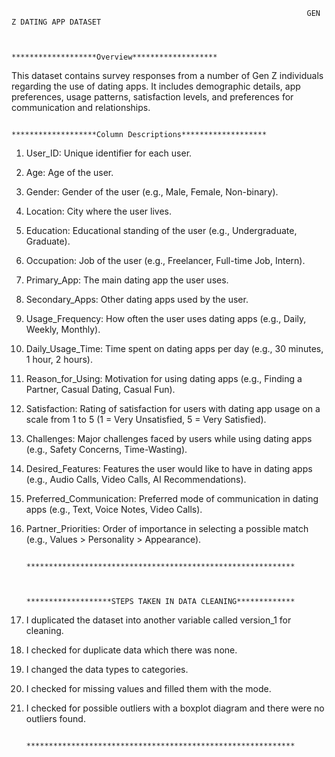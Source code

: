                                                                       GEN Z DATING APP DATASET


                                                            *******************Overview*******************
This dataset contains survey responses from a number of Gen Z individuals regarding the use of dating apps. It includes demographic details, app preferences, usage patterns, satisfaction levels, and preferences for communication and relationships.

                                                         *******************Column Descriptions*******************

1. User_ID: Unique identifier for each user.
2. Age: Age of the user.
3. Gender: Gender of the user (e.g., Male, Female, Non-binary).
4. Location: City where the user lives.
5. Education: Educational standing of the user (e.g., Undergraduate, Graduate).
6. Occupation: Job of the user (e.g., Freelancer, Full-time Job, Intern).
7. Primary_App: The main dating app the user uses.
8. Secondary_Apps: Other dating apps used by the user.
9. Usage_Frequency: How often the user uses dating apps (e.g., Daily, Weekly, Monthly).
10. Daily_Usage_Time: Time spent on dating apps per day (e.g., 30 minutes, 1 hour, 2 hours).
11. Reason_for_Using: Motivation for using dating apps (e.g., Finding a Partner, Casual Dating, Casual Fun).
12. Satisfaction: Rating of satisfaction for users with dating app usage on a scale from 1 to 5 (1 = Very Unsatisfied, 5 = Very Satisfied).
13. Challenges: Major challenges faced by users while using dating apps (e.g., Safety Concerns, Time-Wasting).
14. Desired_Features: Features the user would like to have in dating apps (e.g., Audio Calls, Video Calls, AI Recommendations).
15. Preferred_Communication: Preferred mode of communication in dating apps (e.g., Text, Voice Notes, Video Calls).
16. Partner_Priorities: Order of importance in selecting a possible match (e.g., Values > Personality > Appearance).

                                                        ************************************************************


                                                        *******************STEPS TAKEN IN DATA CLEANING*************
1. I duplicated the dataset into another variable called version_1 for cleaning.
2. I checked for duplicate data which there was none.
3. I changed the data types to categories.
4. I checked for missing values and filled them with the mode.
5. I checked for possible outliers with a boxplot diagram and there were no outliers found.

                                                        ************************************************************
